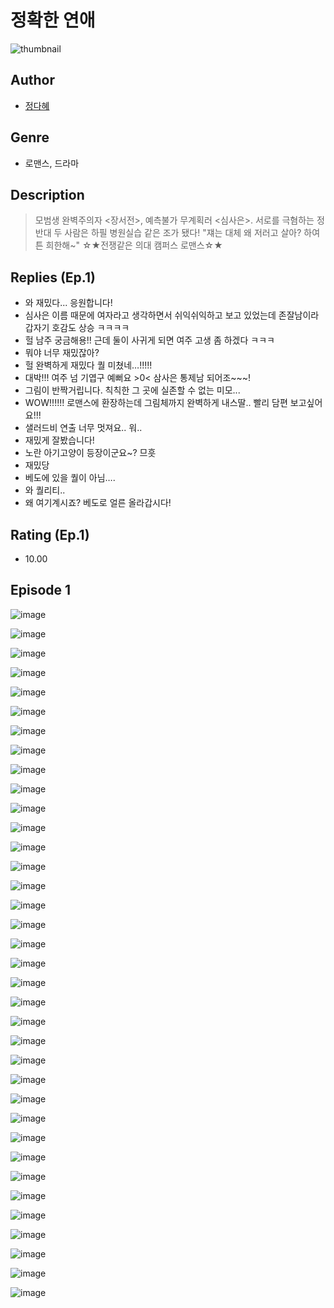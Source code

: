 # 정확한 연애
![thumbnail](https://image-comic.pstatic.net/user_contents_data/challenge_comic/2023/05/23/358441/upload_3559022606268064307_480x623.jpeg)

## Author
- [정다혜](https://comic.naver.com/artistTitle?id=358441)

## Genre
- 로맨스, 드라마

## Description
> 모범생 완벽주의자 <장서전>, 예측불가 무계획러 <심사은>. 서로를 극혐하는 정반대 두 사람은 하필 병원실습 같은 조가 됐다! "쟤는 대체 왜 저러고 살아? 하여튼 희한해~" ☆★전쟁같은 의대 캠퍼스 로맨스☆★

## Replies (Ep.1)
- 와 재밌다... 응원합니다!
- 심사은 이름 때문에 여자라고 생각하면서 쉬익쉬익하고 보고 있었는데 존잘남이라 갑자기 호감도 상승 ㅋㅋㅋㅋ
- 헐 남주 궁금해용!! 근데 둘이 사귀게 되면 여주 고생 좀 하겠다 ㅋㅋㅋ
- 뭐야 너무 재밌잖아?
- 헐 완벽하게 재밌다 퀄 미쳤네…!!!!!
- 대박!!! 여주 넘 기엽구 예뻐요 >0< 삼사은 통제남 되어조~~~!
- 그림이 반짝거립니다. 칙칙한 그 곳에 실존할 수 없는 미모...
- WOW!!!!!! 로맨스에 환장하는데 그림체까지 완벽하게 내스딸.. 빨리 담편 보고싶어요!!!
- 샐러드비 연출 너무 멋져요.. 워..
- 재밌게 잘봤습니다!
- 노란 아기고양이 등장이군요~? 므흣
- 재밌당
- 베도에 있을 퀄이 아님….
- 와 퀄리티..
- 왜 여기계시죠? 베도로 얼른 올라갑시다!

## Rating (Ep.1)
- 10.00

## Episode 1
![image](https://image-comic.pstatic.net/user_contents_data/challenge_comic/2023/05/26/358441/upload_3546927076456293734.jpeg)

![image](https://image-comic.pstatic.net/user_contents_data/challenge_comic/2023/05/26/358441/upload_7365980450310074469.jpeg)

![image](https://image-comic.pstatic.net/user_contents_data/challenge_comic/2023/05/26/358441/upload_7365464997631504997.jpeg)

![image](https://image-comic.pstatic.net/user_contents_data/challenge_comic/2023/05/26/358441/upload_3775198889622386231.jpeg)

![image](https://image-comic.pstatic.net/user_contents_data/challenge_comic/2023/05/26/358441/upload_7077463122329559397.jpeg)

![image](https://image-comic.pstatic.net/user_contents_data/challenge_comic/2023/05/26/358441/upload_3558180389001835318.jpeg)

![image](https://image-comic.pstatic.net/user_contents_data/challenge_comic/2023/05/26/358441/upload_3919595332907262512.jpeg)

![image](https://image-comic.pstatic.net/user_contents_data/challenge_comic/2023/05/26/358441/upload_4121981566219531065.jpeg)

![image](https://image-comic.pstatic.net/user_contents_data/challenge_comic/2023/05/26/358441/upload_7363773747706607460.jpeg)

![image](https://image-comic.pstatic.net/user_contents_data/challenge_comic/2023/05/26/358441/upload_3487254170906670436.jpeg)

![image](https://image-comic.pstatic.net/user_contents_data/challenge_comic/2023/05/26/358441/upload_3558795021118551652.jpeg)

![image](https://image-comic.pstatic.net/user_contents_data/challenge_comic/2023/05/26/358441/upload_7220508459785271088.jpeg)

![image](https://image-comic.pstatic.net/user_contents_data/challenge_comic/2023/05/26/358441/upload_7147273301631657528.jpeg)

![image](https://image-comic.pstatic.net/user_contents_data/challenge_comic/2023/05/26/358441/upload_7292511305962239540.jpeg)

![image](https://image-comic.pstatic.net/user_contents_data/challenge_comic/2023/05/26/358441/upload_7090414455215044656.jpeg)

![image](https://image-comic.pstatic.net/user_contents_data/challenge_comic/2023/05/26/358441/upload_3906090065912554547.jpeg)

![image](https://image-comic.pstatic.net/user_contents_data/challenge_comic/2023/05/26/358441/upload_3688783691585643620.jpeg)

![image](https://image-comic.pstatic.net/user_contents_data/challenge_comic/2023/05/26/358441/upload_4063144488001168696.jpeg)

![image](https://image-comic.pstatic.net/user_contents_data/challenge_comic/2023/05/26/358441/upload_7365415296183002168.jpeg)

![image](https://image-comic.pstatic.net/user_contents_data/challenge_comic/2023/05/26/358441/upload_3846414253472428344.jpeg)

![image](https://image-comic.pstatic.net/user_contents_data/challenge_comic/2023/05/26/358441/upload_7004614979444958308.jpeg)

![image](https://image-comic.pstatic.net/user_contents_data/challenge_comic/2023/05/26/358441/upload_3544389420863533874.jpeg)

![image](https://image-comic.pstatic.net/user_contents_data/challenge_comic/2023/05/26/358441/upload_7293071837711773794.jpeg)

![image](https://image-comic.pstatic.net/user_contents_data/challenge_comic/2023/05/26/358441/upload_4135255965876642914.jpeg)

![image](https://image-comic.pstatic.net/user_contents_data/challenge_comic/2023/05/26/358441/upload_7076902577571455845.jpeg)

![image](https://image-comic.pstatic.net/user_contents_data/challenge_comic/2023/05/26/358441/upload_7220167834605859125.jpeg)

![image](https://image-comic.pstatic.net/user_contents_data/challenge_comic/2023/05/26/358441/upload_4121411792452019001.jpeg)

![image](https://image-comic.pstatic.net/user_contents_data/challenge_comic/2023/05/26/358441/upload_3702913477580437299.jpeg)

![image](https://image-comic.pstatic.net/user_contents_data/challenge_comic/2023/05/26/358441/upload_4051330239047033910.jpeg)

![image](https://image-comic.pstatic.net/user_contents_data/challenge_comic/2023/05/26/358441/upload_7378077272141541945.jpeg)

![image](https://image-comic.pstatic.net/user_contents_data/challenge_comic/2023/05/26/358441/upload_7293686491320313392.jpeg)

![image](https://image-comic.pstatic.net/user_contents_data/challenge_comic/2023/05/26/358441/upload_3978986552925696610.jpeg)

![image](https://image-comic.pstatic.net/user_contents_data/challenge_comic/2023/05/26/358441/upload_3691039855827313968.jpeg)

![image](https://image-comic.pstatic.net/user_contents_data/challenge_comic/2023/05/26/358441/upload_3775252550924054832.jpeg)

![image](https://image-comic.pstatic.net/user_contents_data/challenge_comic/2023/05/26/358441/upload_3619034149336658529.jpeg)

![image](https://image-comic.pstatic.net/user_contents_data/challenge_comic/2023/05/26/358441/upload_7219381477529891126.jpeg)
